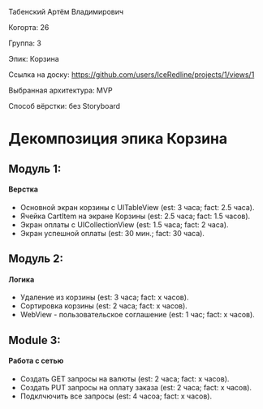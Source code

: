 Табенский Артём Владимирович

Когорта: 26

Группа: 3

Эпик: Корзина

Ссылка на доску: https://github.com/users/IceRedline/projects/1/views/1

Выбранная архитектура: MVP

Способ вёрстки: без Storyboard

# Декомпозиция эпика Корзина

## Модуль 1:

#### Верстка
- Основной экран корзины с UITableView  (est: 3 часа; fact: 2.5 часа).
- Ячейка CartItem на экране Корзины (est: 2.5 часа; fact: 1.5 часов).
- Экран оплаты с UICollectionView (est: 1.5 часа; fact: 2 часа).
- Экран успешной оплаты (est: 30 мин.; fact: 30 часа).

## Модуль 2:
#### Логика
- Удаление из корзины (est: 3 часа; fact: x часов).
- Сортировка корзины (est: 2 часа; fact: x часов).
- WebView - пользовательское соглашение (est: 1 час; fact: x часов).

## Module 3:
#### Работа с сетью
- Создать GET запросы на валюты  (est: 2 часа; fact: x часов).
- Создать PUT запросы на оплату заказа  (est: 2 часа; fact: x часов).
- Подклчючить все запросы (est: 4 часоа; fact: x часов).


